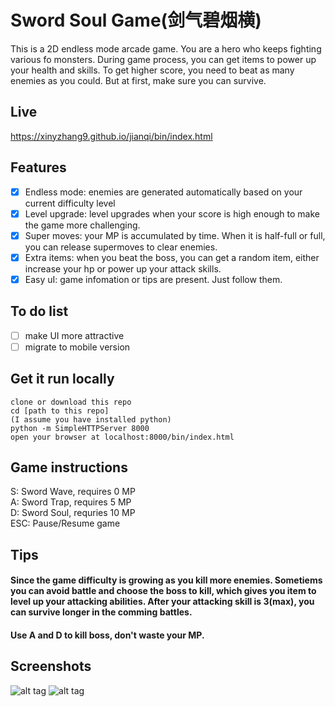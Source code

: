 # Sword Soul Game(剑气碧烟横)
This is a 2D endless mode arcade game. You are a hero who keeps fighting various fo monsters. 
During game process, you can get items to power up your health and skills. 
To get higher score, you need to beat as many enemies as you could. 
But at first, make sure you can survive.  
## Live
https://xinyzhang9.github.io/jianqi/bin/index.html
## Features
- [x] Endless mode: enemies are generated automatically based on your current difficulty level
- [x] Level upgrade: level upgrades when your score is high enough to make the game more challenging.
- [x] Super moves: your MP is accumulated by time. When it is half-full or full, you can release supermoves to clear enemies.
- [x] Extra items: when you beat the boss, you can get a random item, either increase your hp or power up your attack skills.
- [x] Easy uI: game infomation or tips are present. Just follow them.  

## To do list
- [ ] make UI more attractive
- [ ] migrate to mobile version  

## Get it run locally
```
clone or download this repo
cd [path to this repo]
(I assume you have installed python)
python -m SimpleHTTPServer 8000
open your browser at localhost:8000/bin/index.html
```
## Game instructions
S: Sword Wave, requires 0 MP    
A: Sword Trap, requires 5 MP  
D: Sword Soul, requries 10 MP  
ESC: Pause/Resume game  

## Tips
#### Since the game difficulty is growing as you kill more enemies. Sometiems you can avoid battle and choose the boss to kill, which gives you item to level up your attacking abilities. After your attacking skill is 3(max), you can survive longer in the comming battles.
#### Use A and D to kill boss, don't waste your MP.

## Screenshots
![alt tag](https://raw.githubusercontent.com/xinyzhang9/JianQi_Game/master/screen.png)
![alt tag](https://raw.githubusercontent.com/xinyzhang9/JianQi_Game/master/screen2.png)


